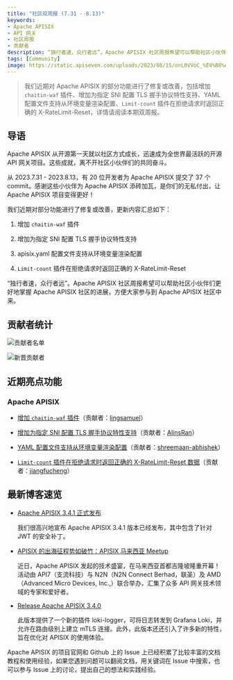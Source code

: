 ```yaml
---
title: "社区双周报 (7.31 - 8.13)"
keywords: 
- Apache APISIX
- API 网关
- 社区周报
- 贡献者
description: “独行者速，众行者远”。Apache APISIX 社区周报希望可以帮助社区小伙伴们更好地掌握 Apache APISIX 社区的进展，方便大家参与到 Apache APISIX 社区中来。
tags: [Community]
image: https://static.apiseven.com/uploads/2023/08/15/onL0VVoC_%E4%B8%AD%E6%96%87%E5%A4%B4%E5%9B%BE.png
---
```


> 我们近期对 Apache APISIX 的部分功能进行了修复或改善，包括增加 `chaitin-waf` 插件、增加为指定 SNI 配置 TLS 握手协议特性支持、YAML 配置文件支持从环境变量渲染配置、`Limit-count` 插件在拒绝请求时返回正确的 X-RateLimit-Reset，详情请阅读本期双周报。

<!--truncate-->

## 导语

Apache APISIX 从开源第一天就以社区方式成长，迅速成为全世界最活跃的开源 API 网关项目。这些成就，离不开社区小伙伴们的共同奋斗。

从 2023.7.31 - 2023.8.13，有 20 位开发者为 Apache APISIX 提交了 37 个 commit。感谢这些小伙伴为 Apache APISIX 添砖加瓦，是你们的无私付出，让 Apache APISIX 项目变得更好！

我们近期对部分功能进行了修复或改善，更新内容汇总如下：

1. 增加 `chaitin-waf` 插件

2. 增加为指定 SNI 配置 TLS 握手协议特性支持

3. apisix.yaml 配置文件支持从环境变量渲染配置

4. `Limit-count` 插件在拒绝请求时返回正确的 X-RateLimit-Reset

“独行者速，众行者远”。Apache APISIX 社区周报希望可以帮助社区小伙伴们更好地掌握 Apache APISIX 社区的进展，方便大家参与到 Apache APISIX 社区中来。

## 贡献者统计

![贡献者名单](https://static.apiseven.com/uploads/2023/08/15/DqCcoQzK_%E6%89%80%E6%9C%89%E8%B4%A1%E7%8C%AE%E8%80%85%E6%B5%B7%E6%8A%A5.png)

![新晋贡献者](https://static.apiseven.com/uploads/2023/08/15/2NOHboO6_%E6%96%B0%E6%99%8B%E8%B4%A1%E7%8C%AE%E8%80%85%E6%B5%B7%E6%8A%A50731-0813.png)

## 近期亮点功能

### Apache APISIX

- [增加 `chaitin-waf` 插件](https://github.com/apache/apisix/pull/9838)（贡献者：[lingsamuel](https://github.com/lingsamuel)）

- [增加为指定 SNI 配置 TLS 握手协议特性支持](https://github.com/apache/apisix/pull/9903)（贡献者：[AlinsRan](https://github.com/AlinsRan)）

- [YAML 配置文件支持从环境变量渲染配置](https://github.com/apache/apisix/pull/9855)（贡献者：[shreemaan-abhishek](https://github.com/shreemaan-abhishek)）

- [`Limit-count` 插件在拒绝请求时返回正确的 X-RateLimit-Reset 数据](https://github.com/apache/apisix/pull/9978)（贡献者：[jiangfucheng](https://github.com/jiangfucheng)）

## 最新博客速览

- [Apache APISIX 3.4.1 正式发布](https://apisix.apache.org/zh/blog/2023/07/21/release-apache-apisix-3.4.1/)

  我们很高兴地宣布 Apache APISIX 3.4.1 版本已经发布，其中包含了针对 JWT 的安全补丁。

- [APISIX 的出海征程势如破竹：APISIX 马来西亚 Meetup](https://apisix.apache.org/zh/blog/2023/07/12/2023-apisix-meetup-malaysia/)

    近日，Apache APISIX 发起的技术盛宴，在马来西亚首都吉隆坡隆重开幕！活动由 API7（支流科技）与 N2N（N2N Connect Berhad，联圣）及 AMD（Advanced Micro Devices, Inc.,）联合举办，汇集了众多 API 网关技术领域的专家和爱好者。

- [Release Apache APISIX 3.4.0](https://apisix.apache.org/zh/blog/2023/06/30/release-apache-apisix-3.4.0/)
  
    此版本提供了一个新的插件 loki-logger，可将日志转发到 Grafana Loki，并允许在路由级别上建立 mTLS 连接。此外，此版本还还引入了许多新的特性，旨在优化对 APISIX 的使用体验。

Apache APISIX 的项目官网和 Github 上的 Issue 上已经积累了比较丰富的文档教程和使用经验，如果您遇到问题可以翻阅文档，用关键词在 Issue 中搜索，也可以参与 Issue 上的讨论，提出自己的想法和实践经验。

